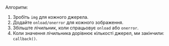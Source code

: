 
Алгоритм:
1. Зробіть `img` для кожного джерела.
2. Додайте `onload/onerror` для кожного зображення.
3. Збільште лічильник, коли спрацьовує `onload` або `onerror`.
4. Коли значення лічильника дорівнює кількості джерел, ми закінчили: `callback()`.
